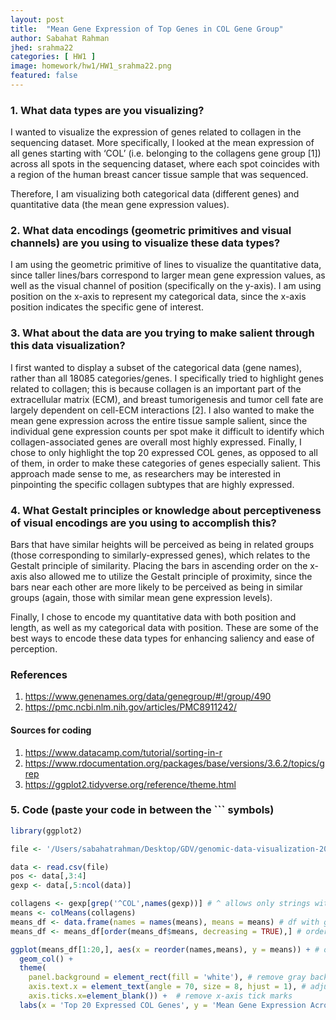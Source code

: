 ```yaml
---
layout: post
title:  "Mean Gene Expression of Top Genes in COL Gene Group"
author: Sabahat Rahman
jhed: srahma22
categories: [ HW1 ]
image: homework/hw1/HW1_srahma22.png
featured: false
---
```


### 1. What data types are you visualizing?
I wanted to visualize the expression of genes related to collagen in the sequencing dataset. More specifically, I looked at the mean expression of all genes starting with ‘COL’ (i.e. belonging to the collagens gene group [1]) across all spots in the sequencing dataset, where each spot coincides with a region of the human breast cancer tissue sample that was sequenced. 

Therefore, I am visualizing both categorical data (different genes) and quantitative data (the mean gene expression values). 

### 2. What data encodings (geometric primitives and visual channels) are you using to visualize these data types?
I am using the geometric primitive of lines to visualize the quantitative data, since taller lines/bars correspond to larger mean gene expression values, as well as the visual channel of position (specifically on the y-axis). I am using position on the x-axis to represent my categorical data, since the x-axis position indicates the specific gene of interest. 

### 3. What about the data are you trying to make salient through this data visualization? 
I first wanted to display a subset of the categorical data (gene names), rather than all 18085 categories/genes. I specifically tried to highlight genes related to collagen; this is because collagen is an important part of the extracellular matrix (ECM), and breast tumorigenesis and tumor cell fate are largely dependent on cell-ECM interactions [2]. I also wanted to make the mean gene expression across the entire tissue sample salient, since the individual gene expression counts per spot make it difficult to identify which collagen-associated genes are overall most highly expressed. Finally, I chose to only highlight the top 20 expressed COL genes, as opposed to all of them, in order to make these categories of genes especially salient. This approach made sense to me, as researchers may be interested in pinpointing the specific collagen subtypes that are highly expressed. 

### 4. What Gestalt principles or knowledge about perceptiveness of visual encodings are you using to accomplish this?
Bars that have similar heights will be perceived as being in related groups (those corresponding to similarly-expressed genes), which relates to the Gestalt principle of similarity. Placing the bars in ascending order on the x-axis also allowed me to utilize the Gestalt principle of proximity, since the bars near each other are more likely to be perceived as being in similar groups (again, those with similar mean gene expression levels). 

Finally, I chose to encode my quantitative data with both position and length, as well as my categorical data with position. These are some of the best ways to encode these data types for enhancing saliency and ease of perception.

### References

1. https://www.genenames.org/data/genegroup/#!/group/490 
2. https://pmc.ncbi.nlm.nih.gov/articles/PMC8911242/ 

#### Sources for coding
1. https://www.datacamp.com/tutorial/sorting-in-r
2. https://www.rdocumentation.org/packages/base/versions/3.6.2/topics/grep
3. https://ggplot2.tidyverse.org/reference/theme.html

### 5. Code (paste your code in between the ``` symbols)

```r
library(ggplot2)

file <- '/Users/sabahatrahman/Desktop/GDV/genomic-data-visualization-2025/data/eevee.csv.gz'

data <- read.csv(file) 
pos <- data[,3:4]
gexp <- data[,5:ncol(data)]

collagens <- gexp[grep('^COL',names(gexp))] # ^ allows only strings with 'COL' at start
means <- colMeans(collagens) 
means_df <- data.frame(names = names(means), means = means) # df with gene names and mean expression
means_df <- means_df[order(means_df$means, decreasing = TRUE),] # order based on means

ggplot(means_df[1:20,], aes(x = reorder(names,means), y = means)) + # only plotting top 20
  geom_col() + 
  theme(
    panel.background = element_rect(fill = 'white'), # remove gray background
    axis.text.x = element_text(angle = 70, size = 8, hjust = 1), # adjust x-axis labels
    axis.ticks.x=element_blank()) +  # remove x-axis tick marks
  labs(x = 'Top 20 Expressed COL Genes', y = 'Mean Gene Expression Across All Spots') # set axis labels

```


